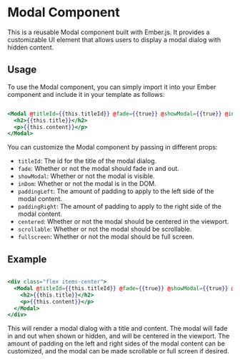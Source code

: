 # Modal Component

This is a reusable Modal component built with Ember.js. It provides a customizable UI element that allows users to display a modal dialog with hidden content.

## Usage

To use the Modal component, you can simply import it into your Ember component and include it in your template as follows:

```hbs

<Modal @titleId={{this.titleId}} @fade={{true}} @showModal={{true}} @inDom={{true}} @paddingLeft={{10}} @paddingRight={{20}} @centered={{true}} @scrollable={{false}} @fullscreen={{false}}>
  <h2>{{this.title}}</h2>
  <p>{{this.content}}</p>
</Modal>

```

You can customize the Modal component by passing in different props:


- `titleId`: The id for the title of the modal dialog.
- `fade`: Whether or not the modal should fade in and out.
- `showModal`: Whether or not the modal is visible.
- `inDom`: Whether or not the modal is in the DOM.
- `paddingLeft`: The amount of padding to apply to the left side of the modal content.
- `paddingRight`: The amount of padding to apply to the right side of the modal content.
- `centered`: Whether or not the modal should be centered in the viewport.
- `scrollable`: Whether or not the modal should be scrollable.
- `fullscreen`: Whether or not the modal should be full screen.

## Example

```hbs

<div class="flex items-center">
  <Modal @titleId={{this.titleId}} @fade={{true}} @showModal={{true}} @inDom={{true}} @paddingLeft={{10}} @paddingRight={{20}} @centered={{true}} @scrollable={{false}} @fullscreen={{false}}>
    <h2>{{this.title}}</h2>
    <p>{{this.content}}</p>
  </Modal>
</div>


```

This will render a modal dialog with a title and content. The modal will fade in and out when shown or hidden, and will be centered in the viewport. The amount of padding on the left and right sides of the modal content can be customized, and the modal can be made scrollable or full screen if desired.




